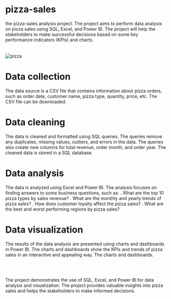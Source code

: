 # pizza-sales
the pizza-sales analysis project. The project aims to perform data analysis on pizza sales using SQL, Excel, and Power BI. The project will help the stakeholders to make successful decisions based on some key performance indicators (KPIs) and charts.
<br><br><br>
 ![pizza](https://github.com/sherifRoshdy/pizza-sales/assets/77529268/31dda4bf-7569-40a9-8dbb-28b2e99ce8f4)
 <br>

# Data collection
The data source is a CSV file that contains information about pizza orders, such as order date, customer name, pizza type, quantity, price, etc. The CSV file can be downloaded.<br>

# Data cleaning
The data is cleaned and formatted using SQL queries. The queries remove any duplicates, missing values, outliers, and errors in the data. The queries also create new columns for total revenue, order month, and order year. The cleaned data is stored in a SQL database.<br>

# Data analysis
The data is analyzed using Excel and Power BI. The analysis focuses on finding answers to some business questions, such as:
    . What are the top 10 pizza types by sales revenue?
    . What are the monthly and yearly trends of pizza sales?
    . How does customer loyalty affect the pizza sales?
    . What are the best and worst performing regions by pizza sales?<br>
    
# Data visualization
The results of the data analysis are presented using charts and dashboards in Power BI. The charts and dashboards show the KPIs and trends of pizza sales in an interactive and appealing way. The charts and dashboards.<br>

<br><br>
<p>The project demonstrates the use of SQL, Excel, and Power BI for data analysis and visualization. The project provides valuable insights into pizza sales and helps the stakeholders to make informed decisions.</p>
<br><br>
